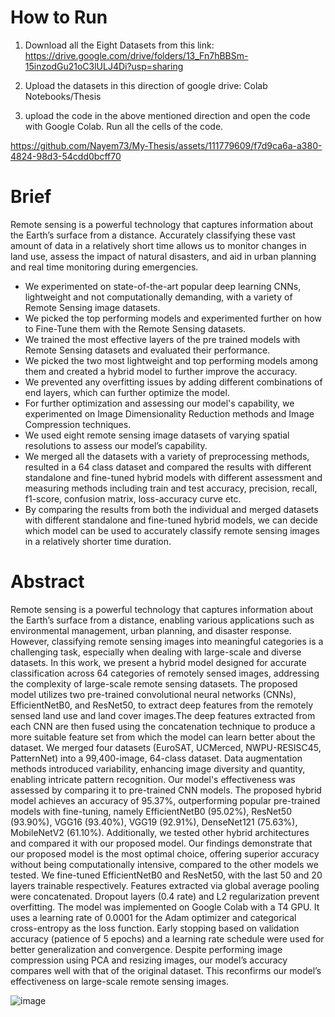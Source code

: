 # How to Run

1. Download all the Eight Datasets from this link: https://drive.google.com/drive/folders/13_Fn7hBBSm-15inzodGu21oC3lULJ4Di?usp=sharing

2. Upload the datasets in this direction of google drive: Colab Notebooks/Thesis

3. upload the code in the above mentioned direction and open the code with Google Colab. Run all the cells of the code.


https://github.com/Nayem73/My-Thesis/assets/111779609/f7d9ca6a-a380-4824-98d3-54cdd0bcff70




# Brief

Remote sensing is a powerful technology that captures information about the Earth’s surface from a distance. Accurately classifying these vast amount of data in a relatively short time allows us to monitor changes in land use, assess the impact of natural disasters, and aid in urban planning and real time monitoring during emergencies.  

- We experimented on state-of-the-art popular deep learning CNNs, lightweight and not computationally demanding, with a variety of Remote Sensing image datasets.  
- We picked the top performing models and experimented further on how to Fine-Tune them with the Remote Sensing datasets.  
- We trained the most effective layers of the pre trained models with Remote Sensing datasets and evaluated their performance.  
- We picked the two most lightweight and top performing models among them and created a hybrid model to further improve the accuracy.  
- We prevented any overfitting issues by adding different combinations of end layers, which can further optimize the model.  
- For further optimization and assessing our model's capability, we experimented on Image Dimensionality Reduction methods and Image Compression techniques.  
- We used eight remote sensing image datasets of varying spatial resolutions to assess our model’s capability.  
- We merged all the datasets with a variety of preprocessing methods, resulted in a 64 class dataset and compared the results with different standalone and fine-tuned hybrid models with different assessment and measuring methods including train and test accuracy, precision, recall, f1-score, confusion matrix, loss-accuracy curve etc.  
- By comparing the results from both the individual and merged datasets with different standalone and fine-tuned hybrid models, we can decide which model can be used to accurately classify remote sensing images in a relatively shorter time duration.

# Abstract

Remote sensing is a powerful technology that captures information about the Earth’s
surface from a distance, enabling various applications such as environmental
management, urban planning, and disaster response. However, classifying remote
sensing images into meaningful categories is a challenging task, especially when
dealing with large-scale and diverse datasets. In this work, we present a hybrid model
designed for accurate classification across 64 categories of remotely sensed images,
addressing the complexity of large-scale remote sensing datasets.
The proposed model utilizes two pre-trained convolutional neural networks (CNNs),
EfficientNetB0, and ResNet50, to extract deep features from the remotely sensed land
use and land cover images.The deep features extracted from each CNN are then fused
using the concatenation technique to produce a more suitable feature set from which
the model can learn better about the dataset.
We merged four datasets (EuroSAT, UCMerced, NWPU-RESISC45, PatternNet) into
a 99,400-image, 64-class dataset. Data augmentation methods introduced variability,
enhancing image diversity and quantity, enabling intricate pattern recognition. Our
model's effectiveness was assessed by comparing it to pre-trained CNN models.
The proposed hybrid model achieves an accuracy of 95.37%, outperforming popular
pre-trained models with fine-tuning, namely EfficientNetB0 (95.02%), ResNet50
(93.90%), VGG16 (93.40%), VGG19 (92.91%), DenseNet121 (75.63%),
MobileNetV2 (61.10%). Additionally, we tested other hybrid architectures and
compared it with our proposed model. Our findings demonstrate that our proposed
model is the most optimal choice, offering superior accuracy without being
computationally intensive, compared to the other models we tested.
We fine-tuned EfficientNetB0 and ResNet50, with the last 50 and 20 layers trainable
respectively. Features extracted via global average pooling were concatenated.
Dropout layers (0.4 rate) and L2 regularization prevent overfitting. The model was
implemented on Google Colab with a T4 GPU. It uses a learning rate of 0.0001 for
the Adam optimizer and categorical cross-entropy as the loss function. Early stopping
based on validation accuracy (patience of 5 epochs) and a learning rate schedule were
used for better generalization and convergence. Despite performing image
compression using PCA and resizing images, our model’s accuracy compares well
with that of the original dataset. This reconfirms our model’s effectiveness on
large-scale remote sensing images.

![image](https://github.com/user-attachments/assets/3ebb600f-e1a5-430a-86a9-088be622c0d4)

